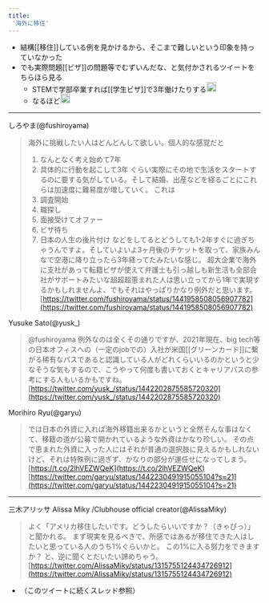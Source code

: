 ```yaml
---
title:
 '海外に移住'
---
```


- 結構[[移住]]している例を見かけるから、そこまで難しいという印象を持っていなかった
- でも実際問題[[ビザ]]の問題等でむずいんだな、と気付かされるツイートをちらほら見る
    - STEMで学部卒業すれば[[学生ビザ]]で3年働けたりする<img src='https://scrapbox.io/api/pages/blu3mo-public/rickshinmi/icon' alt='rickshinmi.icon' height="19.5"/>
    - なるほど<img src='https://scrapbox.io/api/pages/blu3mo-public/blu3mo/icon' alt='blu3mo.icon' height="19.5"/>
---
しろやま(@fushiroyama)
> 海外に挑戦したい人はどんどんして欲しい。個人的な感覚だと
> 1. なんとなく考え始めて7年
> 2. 具体的に行動を起こして3年
> ぐらい実際にその地で生活をスタートするのに要する気がしている。そして結婚、出産などを経るごとにこれらは加速度に難易度が増していく。
> これは
> 1. 調査開始
> 2. 職探し
> 3. 面接受けてオファー
> 4. ビザ待ち
> 5. 日本の人生の後片付け
> などをしてるとどうしても1-2年すぐに過ぎちゃうんですよ。そしていよいよ3ヶ月後のチケットを取って、家族みんなで空港に降り立ったら3年経ってたみたいな感じ。
> 超大企業で海外に支社があって転籍ビザが使えて弁護士も引っ越しも新生活も全部会社がサポートみたいな超超超恵まれた人は思い立ってから1年で実現するかもしれませんよ、でもそれはやっぱりかなり例外だと思います。
[https://twitter.com/fushiroyama/status/1441958508056907782](https://twitter.com/fushiroyama/status/1441958508056907782)

Yusuke Sato(@yusk_)
> @fushiroyama 例外なのは全くその通りですが、2021年現在、big tech等の日本オフィスへの（一定のjobでの）入社が米国[[グリーンカード]]に繋がる稀有なパスであると認識している人がどれくらいいるのかというと少なそうな気もするので、こうやって何度も書いておくとキャリアパスの参考にする人もいるかもですね。
[https://twitter.com/yusk_/status/1442202875585720320](https://twitter.com/yusk_/status/1442202875585720320)

Morihiro Ryu(@garyu)
> では日本の外資に入れば海外移籍出来るかというと全然そんな事はなくて、移籍の道が公募で開かれているような外資はかなり珍しい。
> その点で恵まれた外資に入った人にはそれが普通の選択肢に見えるかもしれないけど、それは特殊例に過ぎず、かなりの部分が運任せになってしまう。 [https://t.co/2lhVEZWQeK](https://t.co/2lhVEZWQeK)
[https://twitter.com/garyu/status/1442230491915055104?s=21](https://twitter.com/garyu/status/1442230491915055104?s=21)

---
三木アリッサ Alissa Miky /Clubhouse official creator(@AlissaMiky)
> よく「アメリカ移住したいです。どうしたらいいですか？（きゃぴっ）」と聞かれる。
> まず現実を見るべきで、所感ではあるが移住できた人はしたいと思っている人のうち1%ぐらいかと。
> この1%に入る努力をできますか？
> と、逆に聞くとだいたい諦めちゃう。
[https://twitter.com/AlissaMiky/status/1315755124434726912](https://twitter.com/AlissaMiky/status/1315755124434726912)
- （このツイートに続くスレッド参照）